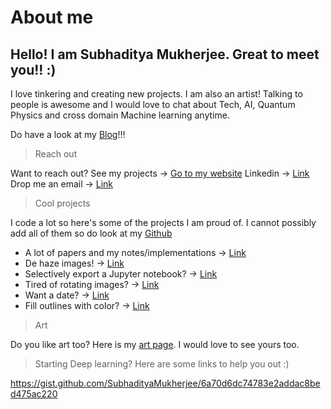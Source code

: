 # About me

## Hello! I am Subhaditya Mukherjee. Great to meet you!! :)

I love tinkering and creating new projects. I am also an artist! Talking to people is awesome and I would love to chat about Tech, AI, Quantum Physics and cross domain Machine learning anytime.

Do have a look at my [Blog](https://www.subhadityamukherjee.me/)!!!

> Reach out

Want to reach out? See my projects -> [Go to my website](https://subhadityamukherjee.github.io/SubhadityaMukherjeegit/)
Linkedin -> [Link](https://www.linkedin.com/in/subhaditya-mukherjee-a36883100)
Drop me an email -> [Link](mukherjeesubhaditya001@gmail.com)

> Cool projects

I code a lot so here's some of the projects I am proud of. I cannot possibly add all of them so do look at my [Github](https://github.com/SubhadityaMukherjee/)

- A lot of papers and my notes/implementations -> [Link](https://github.com/SubhadityaMukherjee/PaperImplementations)
- De haze images! -> [Link](https://github.com/SubhadityaMukherjee/deHazer)
- Selectively export a Jupyter notebook? -> [Link](https://github.com/SubhadityaMukherjee/notebook2script.jl)
- Tired of rotating images? -> [Link](https://github.com/SubhadityaMukherjee/rotationFixer)
- Want a date? -> [Link](https://github.com/SubhadityaMukherjee/speedDating)
- Fill outlines with color? -> [Link](https://github.com/SubhadityaMukherjee/AIAdaptiveFill)


> Art

Do you like art too? Here is my [art page](https://www.instagram.com/aiexistential/). I would love to see yours too.

> Starting Deep learning? Here are some links to help you out :)

https://gist.github.com/SubhadityaMukherjee/6a70d6dc74783e2addac8bed475ac220
